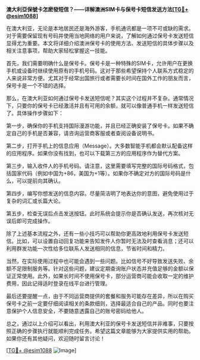 **澳大利亞保號卡怎麽發短信？——详解澳洲SIM卡与保号卡短信发送方法[[TG💪+ @esim1088](https://t.me/s/esim1088)]**

在澳大利亚，无论是本地居民还是海外游客，手机通讯都是一项不可或缺的需求。对于需要保留现有号码并使用当地网络的用户来说，了解如何通过保号卡发送短信显得尤为重要。本文将详细介绍澳洲保号卡的使用方法、发送短信的具体步骤以及相关注意事项，帮助大家轻松掌握这一技能。

首先，我们需要明确什么是保号卡。保号卡是一种特殊的SIM卡，允许用户在更换手机或设备时继续使用原有的手机号码。这对于那些希望保持个人联系方式稳定的人来说非常方便。尤其对于经常出国旅行或者需要长时间在国外工作的朋友而言，保号卡是一个不错的选择。

那么，在澳大利亚如何通过保号卡发送短信呢？其实这个过程并不复杂。通常情况下，只要你的保号卡已经激活并且有可用的余额，就可以像普通手机一样发送短信了。具体操作步骤如下：

第一步，确保你的手机支持国际漫游功能，并且已经正确安装了保号卡。如果不确定自己的手机是否兼容，请咨询运营商客服或者查阅设备说明书。

第二步，打开手机上的信息应用（Message）。大多数智能手机都会默认配备这样的应用程序。如果你没有找到，也可以下载第三方的应用程序作为替代方案。

第三步，输入收件人的手机号码。请注意，这里需要填写完整的国际号码格式，包括国家代码（例如中国为+86，美国为+1等）。如果你不确定对方的国际号码是什么，可以提前向其确认。

第四步，编写你想发送的信息内容。尽量简洁明了地表达你的意图，避免使用过于复杂的词汇或长篇大论。

第五步，检查无误后点击发送按钮。此时系统会提示你是否确认发送，再次核对无误后即可完成操作。

除了上述基本流程之外，还有一些小技巧可以帮助你更高效地利用保号卡发送短信。比如，可以设置自动回复功能来告知发件人你暂时无法及时查看消息；还可以利用群发功能一次性给多位联系人发送相同的信息，节省时间和精力。

当然，在实际使用过程中也可能会遇到一些问题。比如信号不好导致发送失败、余额不足限制服务等。针对这些问题，建议定期查询账户状态并充值足够的金额以保证正常使用。此外，如果长时间不使用保号卡，部分运营商可能会收取一定的维护费用，因此记得适时登录在线平台进行管理。

最后还要提醒一点，由于不同运营商提供的套餐和服务可能存在差异，所以在购买保号卡之前一定要仔细阅读相关的条款细则，选择最适合自己的产品。同时也要注意保护个人信息安全，不要随意透露自己的账号密码给他人。

总之，通过以上介绍可以看出，利用澳大利亚的保号卡发送短信并非难事，只要按照正确的步骤执行就能顺利完成任务。希望这篇文章能够为大家提供实用的帮助。如果你还有其他疑问，欢迎随时留言讨论！

[[TG💪+ @esim1088](https://t.me/s/esim1088) ![Image](https://i.postimg.cc/4NQfJmqS/Snipaste-2025-05-13-00-14-12.png)]